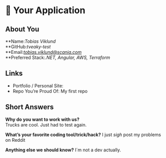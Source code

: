 
# 👋 Your Application

## About You
**Name:*Tobias Viklund*  
**GitHub:*tveaky-test*  
**Email:*tobias.viklund@scania.com*  
**Preferred Stack:*.NET, Angular, AWS, Terraform*  

## Links
- Portfolio / Personal Site:
- Repo You’re Proud Of: My first repo

## Short Answers
**Why do you want to work with us?**  
Trucks are cool. Just had to test again.

**What’s your favorite coding tool/trick/hack?**
I just *sigh* post my problems on Reddit

**Anything else we should know?**
I´m not a dev actually.